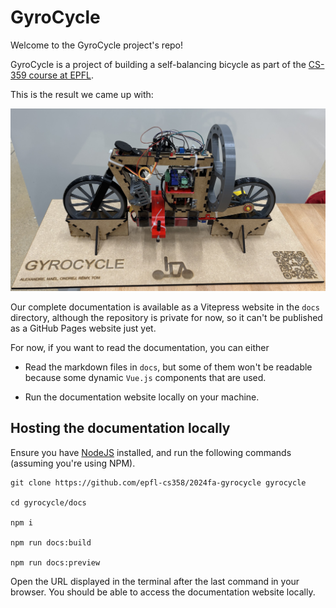 # GyroCycle

Welcome to the GyroCycle project's repo!

GyroCycle is a project of building a self-balancing bicycle as part of the [CS-359 course at EPFL](https://edu.epfl.ch/coursebook/en/making-intelligent-things-a-CS-358-A).

This is the result we came up with:

![The result bicycle on its stand.](docs/public/images/stand.jpg)

Our complete documentation is available as a Vitepress website in the `docs` directory, although the repository is private for now, so it can't be published as a GitHub Pages website just yet.

For now, if you want to read the documentation, you can either

- Read the markdown files in `docs`, but some of them won't be readable because some dynamic `Vue.js` components that are used.

- Run the documentation website locally on your machine.

## Hosting the documentation locally

Ensure you have [NodeJS](https://nodejs.org/en) installed, and run the following commands (assuming you're using NPM).

```
git clone https://github.com/epfl-cs358/2024fa-gyrocycle gyrocycle

cd gyrocycle/docs

npm i

npm run docs:build

npm run docs:preview
```

Open the URL displayed in the terminal after the last command in your browser. You should be able to access the documentation website locally.